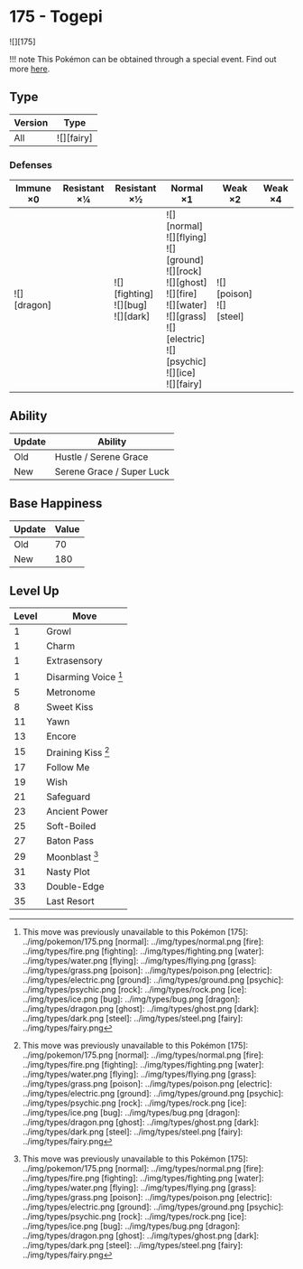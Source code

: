 # 175 - Togepi
![][175]

!!! note
    This Pokémon can be obtained through a special event. Find out more [here](../../special_events/#baby-pokemon-egg-gift).

## Type

Version | Type
---     | ---
All     | ![][fairy]

### Defenses

Immune ×0       | Resistant ×¼ | Resistant ×½                               | Normal ×1                                                                                                                                                                    | Weak ×2                       | Weak ×4
---             | ---          | ---                                        | ---                                                                                                                                                                          | ---                           | ---
![][dragon]<br> | &nbsp;       | ![][fighting]<br>![][bug]<br>![][dark]<br> | ![][normal]<br>![][flying]<br>![][ground]<br>![][rock]<br>![][ghost]<br>![][fire]<br>![][water]<br>![][grass]<br>![][electric]<br>![][psychic]<br>![][ice]<br>![][fairy]<br> | ![][poison]<br>![][steel]<br> | &nbsp;

## Ability

Update | Ability
---    | ---
Old    | Hustle / Serene Grace
New    | Serene Grace / Super Luck

## Base Happiness

Update | Value
---    | ---
Old    | 70
New    | 180

## Level Up

Level | Move
---   | ---
1     | Growl
1     | Charm
1     | Extrasensory
1     | Disarming Voice [^1]
5     | Metronome
8     | Sweet Kiss
11    | Yawn
13    | Encore
15    | Draining Kiss [^1]
17    | Follow Me
19    | Wish
21    | Safeguard
23    | Ancient Power
25    | Soft-Boiled
27    | Baton Pass
29    | Moonblast [^1]
31    | Nasty Plot
33    | Double-Edge
35    | Last Resort

[^1]: This move was previously unavailable to this Pokémon
[175]: ../img/pokemon/175.png
[normal]: ../img/types/normal.png
[fire]: ../img/types/fire.png
[fighting]: ../img/types/fighting.png
[water]: ../img/types/water.png
[flying]: ../img/types/flying.png
[grass]: ../img/types/grass.png
[poison]: ../img/types/poison.png
[electric]: ../img/types/electric.png
[ground]: ../img/types/ground.png
[psychic]: ../img/types/psychic.png
[rock]: ../img/types/rock.png
[ice]: ../img/types/ice.png
[bug]: ../img/types/bug.png
[dragon]: ../img/types/dragon.png
[ghost]: ../img/types/ghost.png
[dark]: ../img/types/dark.png
[steel]: ../img/types/steel.png
[fairy]: ../img/types/fairy.png
